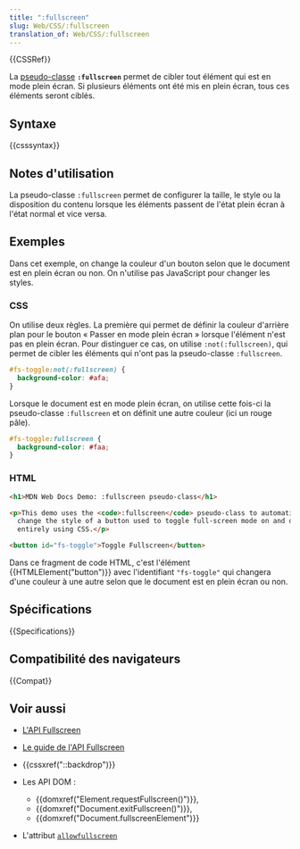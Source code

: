 ```yaml
---
title: ":fullscreen"
slug: Web/CSS/:fullscreen
translation_of: Web/CSS/:fullscreen
---
```


{{CSSRef}}

La [pseudo-classe](/fr/docs/Web/CSS/Pseudo-classes) **`:fullscreen`** permet de cibler tout élément qui est en mode plein écran. Si plusieurs éléments ont été mis en plein écran, tous ces éléments seront ciblés.

## Syntaxe

{{csssyntax}}

## Notes d'utilisation

La pseudo-classe `:fullscreen` permet de configurer la taille, le style ou la disposition du contenu lorsque les éléments passent de l'état plein écran à l'état normal et vice versa.

## Exemples

Dans cet exemple, on change la couleur d'un bouton selon que le document est en plein écran ou non. On n'utilise pas JavaScript pour changer les styles.

### CSS

On utilise deux règles. La première qui permet de définir la couleur d'arrière plan pour le bouton « Passer en mode plein écran » lorsque l'élément n'est pas en plein écran. Pour distinguer ce cas, on utilise `:not(:fullscreen)`, qui permet de cibler les éléments qui n'ont pas la pseudo-classe `:fullscreen`.

```css
#fs-toggle:not(:fullscreen) {
  background-color: #afa;
}
```

Lorsque le document est en mode plein écran, on utilise cette fois-ci la pseudo-classe `:fullscreen` et on définit une autre couleur (ici un rouge pâle).

```css
#fs-toggle:fullscreen {
  background-color: #faa;
}
```

### HTML

```html
<h1>MDN Web Docs Demo: :fullscreen pseudo-class</h1>

<p>This demo uses the <code>:fullscreen</code> pseudo-class to automatically
  change the style of a button used to toggle full-screen mode on and off,
  entirely using CSS.</p>

<button id="fs-toggle">Toggle Fullscreen</button>
```

Dans ce fragment de code HTML, c'est l'élément {{HTMLElement("button")}} avec l'identifiant `"fs-toggle"` qui changera d'une couleur à une autre selon que le document est en plein écran ou non.

## Spécifications

{{Specifications}}

## Compatibilité des navigateurs

{{Compat}}

## Voir aussi

- [L'API Fullscreen](/fr/docs/Web/API/Fullscreen_API)
- [Le guide de l'API Fullscreen](/fr/docs/Web/API/Fullscreen_API/Guide)
- {{cssxref("::backdrop")}}
- Les API DOM :

  - {{domxref("Element.requestFullscreen()")}},
  - {{domxref("Document.exitFullscreen()")}},
  - {{domxref("Document.fullscreenElement")}}

- L'attribut [`allowfullscreen`](/fr/docs/Web/HTML/Element/iframe#allowfullscreen)
